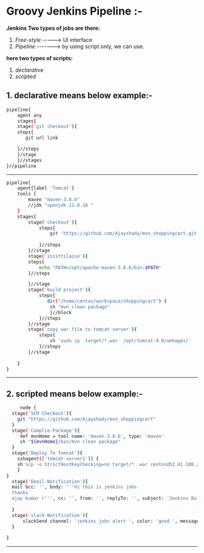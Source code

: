 # Groovy Jenkins Pipeline :-


**Jenkins Two types of jobs are there:**

1. *Free-style* -----> UI interface
2. *Pipeline*	-------> by using script only, we can use.
		
**here two types of scripts:**

1. *declarative*
2. *scripted*


## 1. declarative means below example:-
```sh
pipeline{
    agent any
	stages{
	stage('git checkout'){
	steps{
	   git url link

	}//steps
	}/stage 
	}//stages
}//pipeline
```
---

```sh
pipeline{
    agent{label 'Tomcat'}
    tools {
        maven "maven-3.8.6"
        //jdk "openjdk 11.0.16 "
    }
    stages{
        stage('checkout'){
            steps{
                git 'https://github.com/Ajayshady/mvn_shoppingcart.git'
                
            }//steps
        }//stage
        stage('inisttilaise'){
        steps{
            echo "PATH=/opt/apache-maven-3.8.6/bin:$PATH"
        }//steps

        }//stage
        stage('build project'){ 
            steps{ 
               dir("/home/centos/workspace/shoppingcart") {
                sh "mvn clean package"
                }//block
            }//steps
        }//stage
        stage('copy war file to tomcat server'){
            steps{
                sh 'sudo cp  target/*.war  /opt/tomcat-9.0/webapps/'
            }//steps
        }//stage
        
    }
}
```
---


## 2. scripted means below example:-
```sh
     node {
  stage('SCM Checkout'){
    git "https://github.com/Ajayshady/mvn_shoppingcart"
  }
  stage('Complie-Package'){
     def mvnHome = tool name: 'maven-3.8.6', type: 'maven'
     sh "${mvnHome}/bin/mvn clean package"
  }
  stage('Deploy To Tomcat'){
    sshagent(['tomcat-server1']) {
    sh'scp -o StrictHostKeyChecking=no target/* .war centos@52.41.108.254:/opt/tomcat-9.0/webapps/'
    } 
}
  stage('Email-Notification'){
  mail bcc: '', body: '''hi this is jenkins jobs 
  thanks 
  ajay kumar r''', cc: '', from: '', replyTo: '', subject: 'Jenkins Build job', to: 'ajaykumar.matters@gmail.com'
    
  }
  stage('slack-Notification'){
      slackSend channel: 'jenkins jobs alert ', color: 'good ', message: 'jenkins jobs alert', teamDomain: 'jenkins-jobs-demo'
  }
  
}
```
--- 